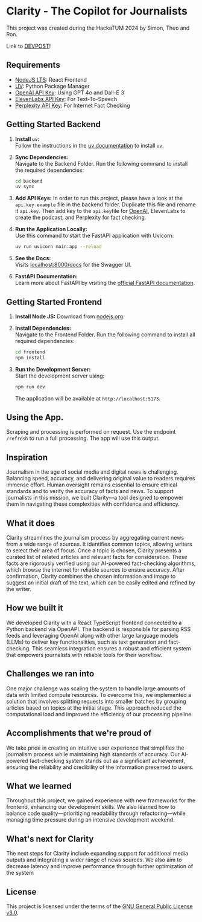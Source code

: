 # Clarity - The Copilot for Journalists

This project was created during the HackaTUM 2024 by Simon, Theo and Ron.

Link to [DEVPOST](https://devpost.com/software/clarity-t8dvrp)!

## Requirements

- [NodeJS LTS](https://nodejs.org/en): React Frontend
- [UV](https://docs.astral.sh/uv): Python Package Manager
- [OpenAI API Key](https://platform.openai.com/docs/overview): Using GPT 4o and Dall-E 3
- [ElevenLabs API Key](https://elevenlabs.io/api): For Text-To-Speech
- [Perplexity API Key](https://docs.perplexity.ai/home): For Internet Fact Checking

## Getting Started Backend

1. **Install `uv`:**  
   Follow the instructions in the [uv documentation](https://docs.astral.sh/uv/#getting-started) to install `uv`.

2. **Sync Dependencies:**  
   Navigate to the Backend Folder. Run the following command to install the required dependencies:

   ```bash
   cd backend
   uv sync
   ```

3. **Add API Keys:**
   In order to run this project, please have a look at the `api.key.example` file in the backend folder. Duplicate this file and rename it `api.key`. Then add key to the `api.key`file for [OpenAI](https://platform.openai.com/docs/overview), ElevenLabs to create the podcast, and Perplexity for fact checking.

4. **Run the Application Locally:**  
   Use this command to start the FastAPI application with Uvicorn:

   ```bash
   uv run uvicorn main:app --reload
   ```

5. **See the Docs:**  
   Visits [localhost:8000/docs](http://localhost:8000/docs) for the Swagger UI.

6. **FastAPI Documentation:**  
   Learn more about FastAPI by visiting the [official FastAPI documentation](https://fastapi.tiangolo.com/).

## Getting Started Frontend

1. **Install Node JS:**
   Download from [nodejs.org](https://nodejs.org/en).

2. **Install Dependencies:**  
    Navigate to the Frontend Folder. Run the following command to install all required dependencies:

   ```bash
   cd frontend
   npm install
   ```

3. **Run the Development Server:**  
   Start the development server using:
   ```bash
   npm run dev
   ```
   The application will be available at `http://localhost:5173`.

## Using the App.

Scraping and processing is performed on request. Use the endpoint `/refresh` to run a full processing. The app will use this output.

## Inspiration

Journalism in the age of social media and digital news is challenging. Balancing speed, accuracy, and delivering original value to readers requires immense effort. Human oversight remains essential to ensure ethical standards and to verify the accuracy of facts and news. To support journalists in this mission, we built Clarity—a tool designed to empower them in navigating these complexities with confidence and efficiency.

## What it does

Clarity streamlines the journalism process by aggregating current news from a wide range of sources. It identifies common topics, allowing writers to select their area of focus. Once a topic is chosen, Clarity presents a curated list of related articles and relevant facts for consideration. These facts are rigorously verified using our AI-powered fact-checking algorithms, which browse the internet for reliable sources to ensure accuracy. After confirmation, Clarity combines the chosen information and image to suggest an initial draft of the text, which can be easily edited and refined by the writer.

## How we built it

We developed Clarity with a React TypeScript frontend connected to a Python backend via OpenAPI. The backend is responsible for parsing RSS feeds and leveraging OpenAI along with other large language models (LLMs) to deliver key functionalities, such as text generation and fact-checking. This seamless integration ensures a robust and efficient system that empowers journalists with reliable tools for their workflow.

## Challenges we ran into

One major challenge was scaling the system to handle large amounts of data with limited compute resources. To overcome this, we implemented a solution that involves splitting requests into smaller batches by grouping articles based on topics at the initial stage. This approach reduced the computational load and improved the efficiency of our processing pipeline.

## Accomplishments that we're proud of

We take pride in creating an intuitive user experience that simplifies the journalism process while maintaining high standards of accuracy. Our AI-powered fact-checking system stands out as a significant achievement, ensuring the reliability and credibility of the information presented to users.

## What we learned

Throughout this project, we gained experience with new frameworks for the frontend, enhancing our development skills. We also learned how to balance code quality—prioritizing readability through refactoring—while managing time pressure during an intensive development weekend.

## What's next for Clarity

The next steps for Clarity include expanding support for additional media outputs and integrating a wider range of news sources. We also aim to decrease latency and improve performance through further optimization of the system

## License

This project is licensed under the terms of the [GNU General Public License v3.0](https://www.gnu.org/licenses/gpl-3.0.en.html).
